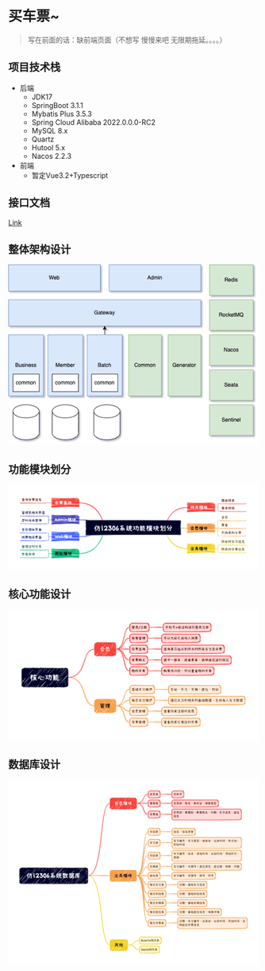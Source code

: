 # 买车票~

> 写在前面的话：缺前端页面（不想写 慢慢来吧 无限期拖延。。。。）

## 项目技术栈

- 后端
    - JDK17
    - SpringBoot 3.1.1
    - Mybatis Plus 3.5.3
    - Spring Cloud Alibaba 2022.0.0.0-RC2
    - MySQL 8.x
    - Quartz
    - Hutool 5.x
    - Nacos 2.2.3
- 前端
    - 暂定Vue3.2+Typescript

## 接口文档

[Link](/docs/api/api.md)

## 整体架构设计

![整体架构设计](/docs/design/仿12306整体系统架构设计.png)

## 功能模块划分

![Link](/docs/design/仿12306系统功能模块划分.png)

## 核心功能设计

![Link](/docs/design/核心功能.png)

## 数据库设计

![Link](/docs/design/仿12306系统数据库.png)

